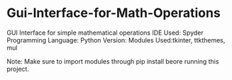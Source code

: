 # Gui-Interface-for-Math-Operations
GUI Interface for simple mathematical operations
IDE Used: Spyder
Programming Language: Python
Version: 
Modules Used:tkinter, ttkthemes, mul

Note: Make sure to import modules through pip install beore running this project.
